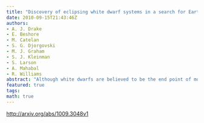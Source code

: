 ```yaml
---
title: "Discovery of eclipsing white dwarf systems in a search for Earth-size   companions"
date: 2010-09-15T21:43:46Z
authors:
- A. J. Drake
- E. Beshore
- M. Catelan
- S. G. Djorgovski
- M. J. Graham
- S. J. Kleinman
- S. Larson
- A. Mahabal
- R. Williams
abstract: "Although white dwarfs are believed to be the end point of most stellar evolution, unlike main sequence stars, they have not yet been the subject of dedicated time-domain surveys for exoplanets. We discuss how their size and distinctive colour make them excellent targets for wide-field searches for exoplanets. In particular, we note that planets of Earth-size can give rise to multi-magnitude eclipses of massive white dwarfs. Such a large signal is almost unmistakable and would be detectable even with very low-precision photometry. For objects of smaller size, the high accuracy photometry currently being used to detect Super-Earth and smaller planets transiting Sun-sized stars, is capable of revealing minor planets down to R~100km as they transit white dwarfs. Such observations can be used to test current evidence for asteroid-size objects being the cause for dust rings which have recently been observed for a number of white dwarfs. No other current exoplanet search method is capable of detecting such exo-asteroids. As an initial test of this search strategy, we combine synoptic data from the Catalina Sky Survey with multi-colour photometry and spectra from the Sloan Digital Sky Survey to search ~12,000 white dwarf lightcurves for eclipsing events. We find 20 new eclipsing white dwarf binary systems with low-mass companions. This doubles the number of known eclipsing white dwarfs and is expected to enable the determination of accurate white dwarf radii. Three of the discoveries have radii consistent with substellar systems and show no evidence of flux from the eclipsing object in their SDSS optical spectra, or near-IR data."
featured: true
tags:
math: true
---
```

http://arxiv.org/abs/1009.3048v1
